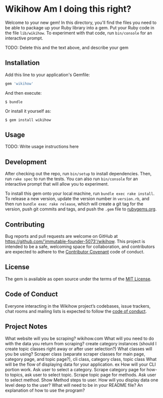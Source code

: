 # Wikihow Am I doing this right?

Welcome to your new gem! In this directory, you'll find the files you need to be able to package up your Ruby library into a gem. Put your Ruby code in the file `lib/wikihow`. To experiment with that code, run `bin/console` for an interactive prompt.

TODO: Delete this and the text above, and describe your gem

## Installation

Add this line to your application's Gemfile:

```ruby
gem 'wikihow'
```

And then execute:

    $ bundle

Or install it yourself as:

    $ gem install wikihow

## Usage

TODO: Write usage instructions here

## Development

After checking out the repo, run `bin/setup` to install dependencies. Then, run `rake spec` to run the tests. You can also run `bin/console` for an interactive prompt that will allow you to experiment.

To install this gem onto your local machine, run `bundle exec rake install`. To release a new version, update the version number in `version.rb`, and then run `bundle exec rake release`, which will create a git tag for the version, push git commits and tags, and push the `.gem` file to [rubygems.org](https://rubygems.org).

## Contributing

Bug reports and pull requests are welcome on GitHub at https://github.com/'immutable-founder-5073'/wikihow. This project is intended to be a safe, welcoming space for collaboration, and contributors are expected to adhere to the [Contributor Covenant](http://contributor-covenant.org) code of conduct.

## License

The gem is available as open source under the terms of the [MIT License](https://opensource.org/licenses/MIT).

## Code of Conduct

Everyone interacting in the Wikihow project’s codebases, issue trackers, chat rooms and mailing lists is expected to follow the [code of conduct](https://github.com/'immutable-founder-5073'/wikihow/blob/master/CODE_OF_CONDUCT.md).

## Project Notes

What website will you be scraping? wikihow.com
What will you need to do with the data you return from scraping? create category instances (should I create topic classes right away or after user selection?)
What classes will you be using? Scraper class (separate scraper classes for main page, category page, and topic page?), cli class, category class, topic class
What will be the flow of displaying data for your application. ex How will your CLI portion work. Ask user to select a category. Scrape category page for how-to topics, ask user to select topic. Scrape topic page for methods. Ask user to select method. Show Method steps to user.
How will you display data one level deep to the user?
What will need to be in your README file? An explanation of how to use the program?
